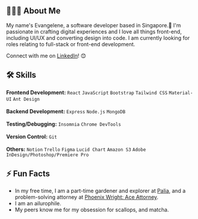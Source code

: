 ## 👩🏻‍💻 About Me

My name's Evangelene, a software developer based in Singapore.👋 I'm passionate in crafting digital experiences and I love all things front-end, including UI/UX and converting design into code. I am currently looking for roles relating to full-stack or front-end development.

Connect with me on [LinkedIn](https://www.linkedin.com/in/evangeleneyap/)! 😊

## 🛠️ Skills
**Frontend Development:** `React` `JavaScript` `Bootstrap` `Tailwind CSS` `Material-UI` `Ant Design`<br /><br />
**Backend Development:** `Express` `Node.js` `MongoDB` <br /><br />
**Testing/Debugging:** `Insomnia` `Chrome DevTools`<br /><br />
**Version Control:** `Git`<br /><br />
**Others:** `Notion` `Trello` `Figma` `Lucid Chart` `Amazon S3` `Adobe InDesign/Photoshop/Premiere Pro`

## ⚡️ Fun Facts
- In my free time, I am a part-time gardener and explorer at [Palia](https://palia.com/), and a problem-solving attorney at [Phoenix Wright: Ace Attorney](https://www.ace-attorney.com/).
- I am an ailurophile.
- My peers know me for my obsession for scallops, and matcha.
